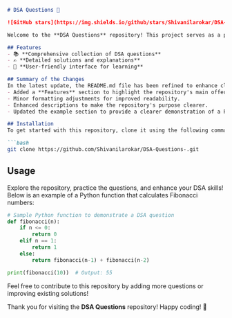 ```markdown
# DSA Questions 🚀

![GitHub stars](https://img.shields.io/github/stars/Shivanilarokar/DSA-Questions-?style=social) ![Forks](https://img.shields.io/github/forks/Shivanilarokar/DSA-Questions-?style=social)

Welcome to the **DSA Questions** repository! This project serves as a platform for developers and learners to practice and enhance their skills in Data Structures and Algorithms (DSA). This repository is designed to help you improve your understanding of various data structures and algorithms through a collection of questions and solutions.

## Features
- 📚 **Comprehensive collection of DSA questions**
- ✍️ **Detailed solutions and explanations**
- 🤖 **User-friendly interface for learning**

## Summary of the Changes
In the latest update, the README.md file has been refined to enhance clarity and usability:
- Added a **Features** section to highlight the repository's main offerings.
- Minor formatting adjustments for improved readability.
- Enhanced descriptions to make the repository's purpose clearer.
- Updated the example section to provide a clearer demonstration of a Python function calculating Fibonacci numbers.

## Installation
To get started with this repository, clone it using the following command:

```bash
git clone https://github.com/Shivanilarokar/DSA-Questions-.git
```

## Usage
Explore the repository, practice the questions, and enhance your DSA skills! Below is an example of a Python function that calculates Fibonacci numbers:

```python
# Sample Python function to demonstrate a DSA question
def fibonacci(n):
    if n <= 0:
        return 0
    elif n == 1:
        return 1
    else:
        return fibonacci(n-1) + fibonacci(n-2)

print(fibonacci(10))  # Output: 55
```

Feel free to contribute to this repository by adding more questions or improving existing solutions!

Thank you for visiting the **DSA Questions** repository! Happy coding! 🎉
```